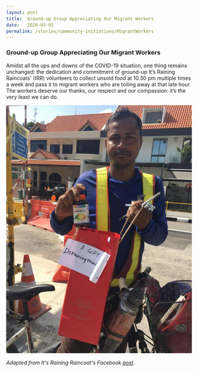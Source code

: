 ```yaml
---
layout: post
title:  Ground-up Group Appreciating Our Migrant Workers
date:   2020-03-01
permalink: /stories/community-initiatives/MigrantWorkers
---
```


### Ground-up Group Appreciating Our Migrant Workers

Amidst all the ups and downs of the COVID-19 situation, one thing remains unchanged: the dedication and commitment of ground-up It’s Raining Raincoats' (IRR) volunteers to collect unsold food at 10.30 pm multiple times a week and pass it to migrant workers who are toiling away at that late hour. The workers deserve our thanks, our respect and our compassion: it’s the very least we can do.

![IRR](/images/stories/IRR.jpg/)

_Adapted from It's Raining Raincoat's Facebook [post](https://www.facebook.com/itsrainingraincoats/posts/2621771264812051)._
